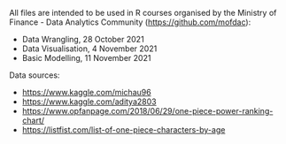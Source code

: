 All files are intended to be used in R courses organised by the Ministry of Finance - Data Analytics Community (https://github.com/mofdac):
- Data Wrangling, 28 October 2021
- Data Visualisation, 4 November 2021
- Basic Modelling, 11 November 2021

Data sources:
- https://www.kaggle.com/michau96
- https://www.kaggle.com/aditya2803
- https://www.opfanpage.com/2018/06/29/one-piece-power-ranking-chart/
- https://listfist.com/list-of-one-piece-characters-by-age
